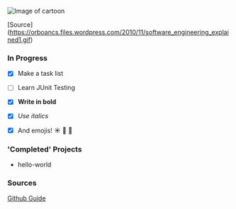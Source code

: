 ![Image of cartoon](https://orboancs.files.wordpress.com/2010/11/software_engineering_explained1.gif)

[Source] (https://orboancs.files.wordpress.com/2010/11/software_engineering_explained1.gif)

### In Progress
- [x] Make a task list

- [ ] Learn JUnit Testing

- [x] **Write in bold**

- [x] *Use italics*

- [x] And emojis! :sunny: :sunflower: :dog:


### 'Completed' Projects
  - hello-world


### Sources
[Github Guide](https://guides.github.com/features/mastering-markdown/)
